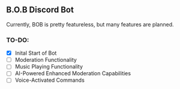## B.O.B Discord Bot
Currently, BOB is pretty featureless, but many features are planned.

### TO-DO:
- [x] Inital Start of Bot
- [ ] Moderation Functionality
- [ ] Music Playing Functionality
- [ ] AI-Powered Enhanced Moderation Capabilities
- [ ] Voice-Activated Commands